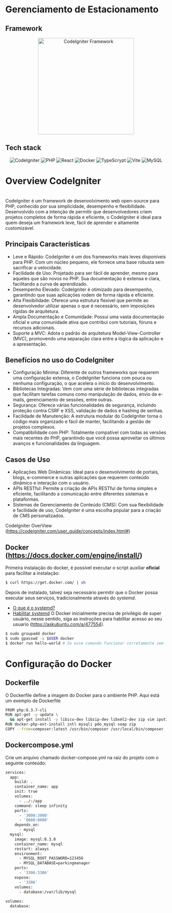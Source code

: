 # Gerenciamento de Estacionamento 

## Framework
<p align="center">
    <a href="https://codeigniter.com/" target="_blank">
        <img src="https://codeigniter.com/user_guide/_static/ci-logo-text.svg" width="300" alt="CodeIgniter Framework" />
    </a>
</p>

## Tech stack

<div align=center>
    
![CodeIgniter](https://img.shields.io/badge/CodeIgniter-%23EF4223.svg?style=for-the-badge&logo=codeIgniter&logoColor=white)
![PHP](https://img.shields.io/badge/php-%23777BB4.svg?style=for-the-badge&logo=php&logoColor=white)
![React](https://img.shields.io/badge/react-%2320232a.svg?style=for-the-badge&logo=react&logoColor=%2361DAFB)
![Docker](https://img.shields.io/badge/docker-%230db7ed.svg?style=for-the-badge&logo=docker&logoColor=white)
![TypeScrypt](https://img.shields.io/badge/typescript-%23007ACC.svg?style=for-the-badge&logo=typescript&logoColor=white)
![Vite](https://img.shields.io/badge/vite-%23646CFF.svg?style=for-the-badge&logo=vite&logoColor=white)
![MySQL](https://img.shields.io/badge/mysql-4479A1.svg?style=for-the-badge&logo=mysql&logoColor=white)
</div>

# Overview CodeIgniter
</summary>
<br>
CodeIgniter é um framework de desenvolvimento web open-source para PHP, conhecido por sua simplicidade, desempenho e flexibilidade. Desenvolvido com a intenção de permitir que desenvolvedores criem projetos completos de forma rápida e eficiente, o CodeIgniter é ideal para quem deseja um framework leve, fácil de aprender e altamente customizável.

## Principais Características
- Leve e Rápido: CodeIgniter é um dos frameworks mais leves disponíveis para PHP. Com um núcleo pequeno, ele fornece uma base robusta sem sacrificar a velocidade.
 - Facilidade de Uso: Projetado para ser fácil de aprender, mesmo para aqueles que são novos no PHP. Sua documentação é extensa e clara, facilitando a curva de aprendizado.
 - Desempenho Elevado: CodeIgniter é otimizado para desempenho, garantindo que suas aplicações rodem de forma rápida e eficiente.
 - Alta Flexibilidade: Oferece uma estrutura flexível que permite ao desenvolvedor utilizar apenas o que é necessário, sem imposições rígidas de arquitetura.
 - Ampla Documentação e Comunidade: Possui uma vasta documentação oficial e uma comunidade ativa que contribui com tutoriais, fóruns e recursos adicionais.
 - Suporte a MVC: Adota o padrão de arquitetura Model-View-Controller (MVC), promovendo uma separação clara entre a lógica da aplicação e a apresentação.

## Benefícios no uso do CodeIgniter
- Configuração Mínima: Diferente de outros frameworks que requerem uma configuração extensa, o CodeIgniter funciona com pouca ou nenhuma configuração, o que acelera o início do desenvolvimento.
- Bibliotecas Integradas: Vem com uma série de bibliotecas integradas que facilitam tarefas comuns como manipulação de dados, envio de e-mails, gerenciamento de sessões, entre outras.
- Segurança: Oferece várias funcionalidades de segurança, incluindo proteção contra CSRF e XSS, validação de dados e hashing de senhas.
- Facilidade de Manutenção: A estrutura modular do CodeIgniter torna o código mais organizado e fácil de manter, facilitando a gestão de projetos complexos.
- Compatibilidade com PHP: Totalmente compatível com todas as versões mais recentes do PHP, garantindo que você possa aproveitar os últimos avanços e funcionalidades da linguagem.

## Casos de Uso
- Aplicações Web Dinâmicas: Ideal para o desenvolvimento de portais, blogs, e-commerce e outras aplicações que requerem conteúdo dinâmico e interação com o usuário.
- APIs RESTful: Permite a criação de APIs RESTful de forma simples e eficiente, facilitando a comunicação entre diferentes sistemas e plataformas.
- Sistemas de Gerenciamento de Conteúdo (CMS): Com sua flexibilidade e facilidade de uso, CodeIgniter é uma escolha popular para a criação de CMS personalizados.

CodeIgniter OverView (https://codeigniter.com/user_guide/concepts/index.html#)

## Docker (https://docs.docker.com/engine/install/)
Primeira instalação do docker, é possível executar o script auxiliar **oficial** para facilitar a instalação:

```bash
$ curl https://get.docker.com/ | sh
```
Depois de instalado, talvez seja necessário permitir que o Docker possa executar seus serviços, tradicionalmente através do *systemd*. 
  * [O que é o systemd?](https://learn.microsoft.com/pt-br/windows/wsl/systemd#what-is-systemd-in-linux)
  * [Habilitar systemd](https://learn.microsoft.com/pt-br/windows/wsl/systemd#how-to-enable-systemd)
O Docker inicialmente precisa de privilégio de super usuário, nesse sentido, siga as instruções para habilitar acesso ao seu usuario (https://askubuntu.com/a/477554).

```bash
$ sudo groupadd docker
$ sudo gpasswd -a $USER docker
$ docker run hello-world # Se esse comando funcionar corretamente sem 'sudo', parabéns! Está tudo devidamente configurado. 
```
# Configuração do Docker
## Dockerfile
O Dockerfile define a imagem do Docker para o ambiente PHP. Aqui está um exemplo de Dockerfile
```bash
FROM php:8.3.7-cli
RUN apt-get -y update \
  && apt-get install -y libicu-dev libzip-dev libxml2-dev zip vim iputils-ping nodejs npm tmux
RUN docker-php-ext-install intl mysqli pdo_mysql soap zip 
COPY --from=composer:latest /usr/bin/composer /usr/local/bin/composer
```
## Dockercompose.yml
Crie um arquivo chamado docker-compose.yml na raiz do projeto com o seguinte conteúdo:
```bash
services:
  app:
    build: .
    container_name: app
    init: true
    volumes:
      - ../:/app
    command: sleep infinity
    ports:
      - '3000:3000'
      - '8080:8080'
    depends_on:
      - mysql
  mysql:
    image: mysql:8.3.0
    container_name: mysql
    restart: always
    environment:
      - MYSQL_ROOT_PASSWORD=123456
      - MYSQL_DATABASE=parkingmanager
    ports:
      - '3306:3306'
    expose:
      - '3306'
    volumes:
      - database:/var/lib/mysql
      
volumes:
  database:
```

